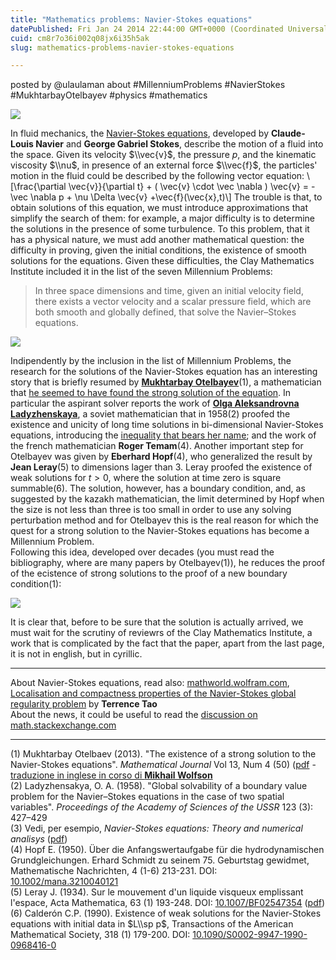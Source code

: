 ```yaml
---
title: "Mathematics problems: Navier-Stokes equations"
datePublished: Fri Jan 24 2014 22:44:00 GMT+0000 (Coordinated Universal Time)
cuid: cm8r7o36i002q08jx6i35h5ak
slug: mathematics-problems-navier-stokes-equations

---
```



posted by @ulaulaman about #MillenniumProblems #NavierStokes #MukhtarbayOtelbayev #physics #mathematics

![](https://cdn.hashnode.com/res/hashnode/image/upload/v1743071332308/c7adc5bb-6050-40cb-8e65-73d39dbeed26.jpeg)

In fluid mechanics, the [Navier-Stokes equations](http://en.wikipedia.org/wiki/Navier%E2%80%93Stokes_equations), developed by **Claude-Louis Navier** and **George Gabriel Stokes**, describe the motion of a fluid into the space. Given its velocity $\\vec{v}$, the pressure $p$, and the kinematic viscosity $\\nu$, in presence of an external force $\\vec{f}$, the particles' motion in the fluid could be described by the following vector equation: \\\[\\frac{\\partial \\vec{v}}{\\partial t} + ( \\vec{v} \\cdot \\vec \\nabla ) \\vec{v} = -\\vec \\nabla p + \\nu \\Delta \\vec{v} +\\vec{f}(\\vec{x},t)\\\] The trouble is that, to obtain solutions of this equation, we must introduce approximations that simplify the search of them: for example, a major difficulty is to determine the solutions in the presence of some turbulence. To this problem, that it has a physical nature, we must add another mathematical question: the difficulty in proving, given the initial conditions, the existence of smooth solutions for the equations. Given these difficulties, the Clay Mathematics Institute included it in the list of the seven Millennium Problems:

> In three space dimensions and time, given an initial velocity field, there exists a vector velocity and a scalar pressure field, which are both smooth and globally defined, that solve the Navier–Stokes equations.

![](https://cdn.hashnode.com/res/hashnode/image/upload/v1743071334217/e927ed79-f051-4ee6-adea-81664cb6c38b.jpeg)

Indipendently by the inclusion in the list of Millennium Problems, the research for the solutions of the Navier-Stokes equation has an interesting story that is briefly resumed by [**Mukhtarbay Otelbayev**](http://otelbaev.com/?p=1)(1), a mathematician that [he seemed to have found the strong solution of the equation](http://www.newscientist.com/article/dn24915-kazakh-mathematician-may-have-solved-1-million-puzzle.html). In particular the aspirant solver reports the work of [**Olga Aleksandrovna Ladyzhenskaya**](http://en.wikipedia.org/wiki/Olga_Aleksandrovna_Ladyzhenskaya), a soviet mathematician that in 1958(2) proofed the existence and unicity of long time solutions in bi-dimensional Navier-Stokes equations, introducing the [inequality that bears her name](http://en.wikipedia.org/wiki/Ladyzhenskaya's_inequality); and the work of the french mathematician **Roger Temam**(4). Another important step for Otelbayev was given by **Eberhard Hopf**(4), who generalized the result by **Jean Leray**(5) to dimensions lager than 3. Leray proofed the existence of weak solutions for $t > 0$, where the solution at time zero is square summable(6). The solution, however, has a boundary condition, and, as suggested by the kazakh mathematician, the limit determined by Hopf when the size is not less than three is too small in order to use any solving perturbation method and for Otelbayev this is the real reason for which the quest for a strong solution to the Navier-Stokes equations has become a Millennium Problem.  
Following this idea, developed over decades (you must read the bibliography, where are many papers by Otelbayev(1)), he reduces the proof of the ecistence of strong solutions to the proof of a new boundary condition(1):

![](https://cdn.hashnode.com/res/hashnode/image/upload/v1743071335621/2c4d6192-3721-48c7-b18c-86029d066e63.png)

It is clear that, before to be sure that the solution is actually arrived, we must wait for the scrutiny of reviewrs of the Clay Mathematics Institute, a work that is complicated by the fact that the paper, apart from the last page, it is not in english, but in cyrillic.

* * *

About Navier-Stokes equations, read also: [mathworld.wolfram.com](http://mathworld.wolfram.com/Navier-StokesEquations.html), [Localisation and compactness properties of the Navier-Stokes global regularity problem](http://terrytao.wordpress.com/2011/08/04/localisation-and-compactness-properties-of-the-navier-stokes-global-regularity-problem/) by **Terrence Tao**  
About the news, it could be useful to read the [discussion on math.stackexchange.com](http://math.stackexchange.com/questions/634890/has-prof-otelbaev-shown-existence-of-strong-solutions-for-navier-stokes-equatio)

* * *

(1) Mukhtarbay Otelbaev (2013). "The existence of a strong solution to the Navier-Stokes equations". _Mathematical Journal_ Vol 13, Num 4 (50) ([pdf](http://www.math.kz/images/journal/2013-4/Otelbaev_N-S_21_12_2013.pdf) - [traduzione in inglese in corso di **Mikhail Wolfson**](https://github.com/myw/navier_stokes_translate)  
(2) Ladyzhensakya, O. A. (1958). "Global solvability of a boundary value problem for the Navier–Stokes equations in the case of two spatial variables". _Proceedings of the Academy of Sciences of the USSR_ 123 (3): 427–429  
(3) Vedi, per esempio, _Navier-Stokes equations: Theory and numerical analisys_ ([pdf](http://math.univ-lille1.fr/~calgaro/ENS/biblio-m2ma/T.pdf))  
(4) Hopf E. (1950). Über die Anfangswertaufgabe für die hydrodynamischen Grundgleichungen. Erhard Schmidt zu seinem 75. Geburtstag gewidmet, Mathematische Nachrichten, 4 (1-6) 213-231. DOI: [10.1002/mana.3210040121](http://dx.doi.org/10.1002%2Fmana.3210040121)  
(5) Leray J. (1934). Sur le mouvement d'un liquide visqueux emplissant l'espace, Acta Mathematica, 63 (1) 193-248. DOI: [10.1007/BF02547354](http://dx.doi.org/10.1007%2FBF02547354) ([pdf](http://homepages.warwick.ac.uk/~masdh/Leray.pdf))  
(6) Calderón C.P. (1990). Existence of weak solutions for the Navier-Stokes equations with initial data in $L\\sp p$, Transactions of the American Mathematical Society, 318 (1) 179-200. DOI: [10.1090/S0002-9947-1990-0968416-0](http://dx.doi.org/10.1090%2FS0002-9947-1990-0968416-0)